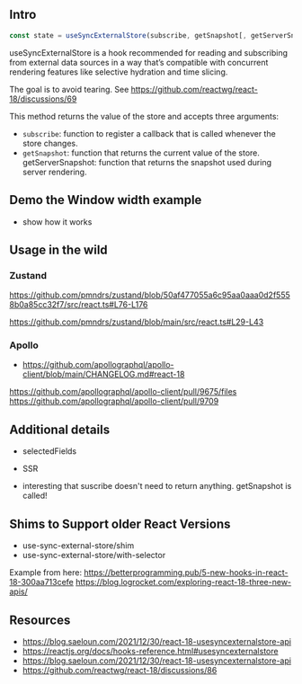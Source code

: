 ## Intro

```jsx
const state = useSyncExternalStore(subscribe, getSnapshot[, getServerSnapshot]);
```

useSyncExternalStore is a hook recommended for reading and subscribing from external data sources in a way that’s compatible with concurrent rendering features like selective hydration and time slicing.

The goal is to avoid tearing. See https://github.com/reactwg/react-18/discussions/69

This method returns the value of the store and accepts three arguments:

- `subscribe`: function to register a callback that is called whenever the store changes.
- `getSnapshot`: function that returns the current value of the store.
  getServerSnapshot: function that returns the snapshot used during server rendering.

## Demo the Window width example

- show how it works

## Usage in the wild

### Zustand

https://github.com/pmndrs/zustand/blob/50af477055a6c95aa0aaa0d2f5558b0a85cc32f7/src/react.ts#L76-L176

https://github.com/pmndrs/zustand/blob/main/src/react.ts#L29-L43

### Apollo

- https://github.com/apollographql/apollo-client/blob/main/CHANGELOG.md#react-18

https://github.com/apollographql/apollo-client/pull/9675/files
https://github.com/apollographql/apollo-client/pull/9709

## Additional details

- selectedFields
- SSR

- interesting that suscribe doesn't need to return anything. getSnapshot is called!

## Shims to Support older React Versions

- use-sync-external-store/shim
- use-sync-external-store/with-selector

Example from here: https://betterprogramming.pub/5-new-hooks-in-react-18-300aa713cefe
https://blog.logrocket.com/exploring-react-18-three-new-apis/

## Resources

- https://blog.saeloun.com/2021/12/30/react-18-usesyncexternalstore-api
- https://reactjs.org/docs/hooks-reference.html#usesyncexternalstore
- https://blog.saeloun.com/2021/12/30/react-18-usesyncexternalstore-api
- https://github.com/reactwg/react-18/discussions/86
